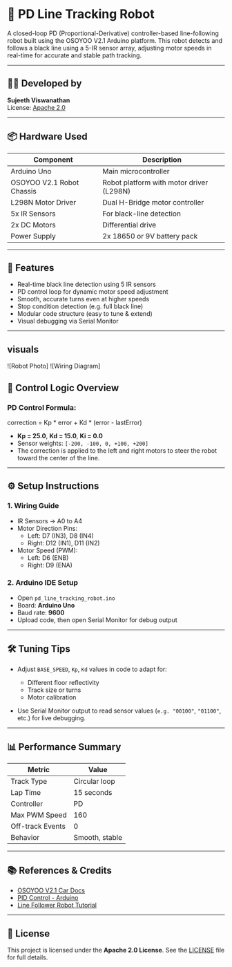 # 🚗 PD Line Tracking Robot

A closed-loop PD (Proportional-Derivative) controller-based line-following robot built using the OSOYOO V2.1 Arduino platform. This robot detects and follows a black line using a 5-IR sensor array, adjusting motor speeds in real-time for accurate and stable path tracking.

---

## 👨‍💻 Developed by
**Sujeeth Viswanathan**  
License: [Apache 2.0](LICENSE)

---

## 📦 Hardware Used

| Component                 | Description                                  |
|--------------------------|----------------------------------------------|
| Arduino Uno              | Main microcontroller                         |
| OSOYOO V2.1 Robot Chassis| Robot platform with motor driver (L298N)     |
| L298N Motor Driver       | Dual H-Bridge motor controller               |
| 5x IR Sensors            | For black-line detection                     |
| 2x DC Motors             | Differential drive                           |
| Power Supply             | 2x 18650 or 9V battery pack                  |

---

## 🚀 Features

- Real-time black line detection using 5 IR sensors
- PD control loop for dynamic motor speed adjustment
- Smooth, accurate turns even at higher speeds
- Stop condition detection (e.g. full black line)
- Modular code structure (easy to tune & extend)
- Visual debugging via Serial Monitor

---
## visuals 
![Robot Photo]
![Wiring Diagram]
## 🧠 Control Logic Overview

### PD Control Formula:

correction = Kp * error + Kd * (error - lastError)

- **Kp = 25.0**, **Kd = 15.0**, **Ki = 0.0**
- Sensor weights: `[-200, -100, 0, +100, +200]`
- The correction is applied to the left and right motors to steer the robot toward the center of the line.

---

## ⚙️ Setup Instructions

### 1. Wiring Guide
- IR Sensors → A0 to A4
- Motor Direction Pins:
  - Left: D7 (IN3), D8 (IN4)
  - Right: D12 (IN1), D11 (IN2)
- Motor Speed (PWM):
  - Left: D6 (ENB)
  - Right: D9 (ENA)

### 2. Arduino IDE Setup
- Open `pd_line_tracking_robot.ino`
- Board: **Arduino Uno**
- Baud rate: **9600**
- Upload code, then open Serial Monitor for debug output

---

## 🛠️ Tuning Tips

- Adjust `BASE_SPEED`, `Kp`, `Kd` values in code to adapt for:
  - Different floor reflectivity
  - Track size or turns
  - Motor calibration

- Use Serial Monitor output to read sensor values (`e.g. "00100"`, `"01100"`, etc.) for live debugging.

---

## 📊 Performance Summary

| Metric             | Value             |
|--------------------|------------------|
| Track Type         | Circular loop    |
| Lap Time           | 15 seconds       |
| Controller         | PD               |
| Max PWM Speed      | 160              |
| Off-track Events   | 0                |
| Behavior           | Smooth, stable   |

---

## 📚 References & Credits

- [OSOYOO V2.1 Car Docs](https://osoyoo.com/?p=33129)
- [PID Control - Arduino](https://www.youtube.com/watch?v=0vqWyramGy8)
- [Line Follower Robot Tutorial](https://www.electronicwings.com/nodemcu/line-follower-robot-using-ir-sensor)

---

## 📝 License

This project is licensed under the **Apache 2.0 License**. See the [LICENSE](LICENSE) file for full details.
